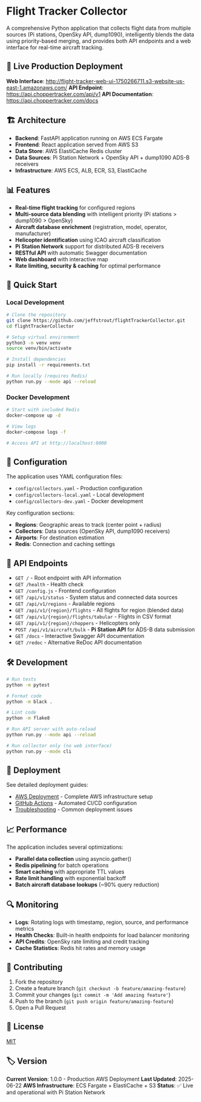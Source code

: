 # Flight Tracker Collector

A comprehensive Python application that collects flight data from multiple sources (Pi stations, OpenSky API, dump1090), intelligently blends the data using priority-based merging, and provides both API endpoints and a web interface for real-time aircraft tracking.

## 🚁 Live Production Deployment

**Web Interface**: http://flight-tracker-web-ui-1750266711.s3-website-us-east-1.amazonaws.com/
**API Endpoint**: https://api.choppertracker.com/api/v1
**API Documentation**: https://api.choppertracker.com/docs

## 🏗️ Architecture

- **Backend**: FastAPI application running on AWS ECS Fargate
- **Frontend**: React application served from AWS S3
- **Data Store**: AWS ElastiCache Redis cluster
- **Data Sources**: Pi Station Network + OpenSky API + dump1090 ADS-B receivers
- **Infrastructure**: AWS ECS, ALB, ECR, S3, ElastiCache

## 📊 Features

- **Real-time flight tracking** for configured regions
- **Multi-source data blending** with intelligent priority (Pi stations > dump1090 > OpenSky)
- **Aircraft database enrichment** (registration, model, operator, manufacturer)
- **Helicopter identification** using ICAO aircraft classification
- **Pi Station Network** support for distributed ADS-B receivers
- **RESTful API** with automatic Swagger documentation
- **Web dashboard** with interactive map
- **Rate limiting, security & caching** for optimal performance

## 🚀 Quick Start

### Local Development

```bash
# Clone the repository
git clone https://github.com/jeffstrout/flightTrackerCollector.git
cd flightTrackerCollector

# Setup virtual environment
python3 -m venv venv
source venv/bin/activate

# Install dependencies
pip install -r requirements.txt

# Run locally (requires Redis)
python run.py --mode api --reload
```

### Docker Development

```bash
# Start with included Redis
docker-compose up -d

# View logs
docker-compose logs -f

# Access API at http://localhost:8000
```

## 🔧 Configuration

The application uses YAML configuration files:
- `config/collectors.yaml` - Production configuration
- `config/collectors-local.yaml` - Local development
- `config/collectors-dev.yaml` - Docker development

Key configuration sections:
- **Regions**: Geographic areas to track (center point + radius)
- **Collectors**: Data sources (OpenSky API, dump1090 receivers)
- **Airports**: For destination estimation
- **Redis**: Connection and caching settings

## 📡 API Endpoints

- `GET /` - Root endpoint with API information
- `GET /health` - Health check
- `GET /config.js` - Frontend configuration
- `GET /api/v1/status` - System status and connected data sources
- `GET /api/v1/regions` - Available regions
- `GET /api/v1/{region}/flights` - All flights for region (blended data)
- `GET /api/v1/{region}/flights/tabular` - Flights in CSV format
- `GET /api/v1/{region}/choppers` - Helicopters only
- `POST /api/v1/aircraft/bulk` - **Pi Station API** for ADS-B data submission
- `GET /docs` - Interactive Swagger API documentation
- `GET /redoc` - Alternative ReDoc API documentation

## 🛠️ Development

```bash
# Run tests
python -m pytest

# Format code
python -m black .

# Lint code
python -m flake8

# Run API server with auto-reload
python run.py --mode api --reload

# Run collector only (no web interface)
python run.py --mode cli
```

## 🚢 Deployment

See detailed deployment guides:
- [AWS Deployment](DEPLOYMENT.md) - Complete AWS infrastructure setup
- [GitHub Actions](GITHUB_SECRETS.md) - Automated CI/CD configuration
- [Troubleshooting](AWS_DEPLOYMENT_FIX.md) - Common deployment issues

## 📈 Performance

The application includes several optimizations:
- **Parallel data collection** using asyncio.gather()
- **Redis pipelining** for batch operations
- **Smart caching** with appropriate TTL values
- **Rate limit handling** with exponential backoff
- **Batch aircraft database lookups** (~90% query reduction)

## 🔍 Monitoring

- **Logs**: Rotating logs with timestamp, region, source, and performance metrics
- **Health Checks**: Built-in health endpoints for load balancer monitoring
- **API Credits**: OpenSky rate limiting and credit tracking
- **Cache Statistics**: Redis hit rates and memory usage

## 🤝 Contributing

1. Fork the repository
2. Create a feature branch (`git checkout -b feature/amazing-feature`)
3. Commit your changes (`git commit -m 'Add amazing feature'`)
4. Push to the branch (`git push origin feature/amazing-feature`)
5. Open a Pull Request

## 📄 License

[MIT](https://choosealicense.com/licenses/mit/)

## 🏷️ Version

**Current Version**: 1.0.0 - Production AWS Deployment
**Last Updated**: 2025-06-22
**AWS Infrastructure**: ECS Fargate + ElastiCache + S3
**Status**: ✅ Live and operational with Pi Station Network
